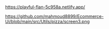 https://playful-flan-5c958a.netlify.app/


https://github.com/mahmoud8899/Ecommerce-Ui/blob/main/src/Utils/pizza/screen3.png
